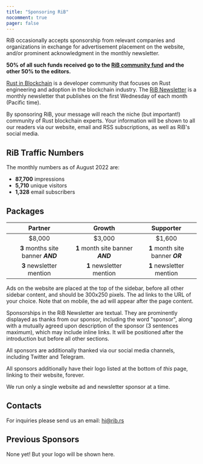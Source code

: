 ```yaml
---
title: "Sponsoring RiB"
nocomment: true
pager: false
---
```


RiB occasionally accepts sponsorship from relevant companies and organizations
in exchange for advertisement placement
on the website, and/or prominent acknowledgment in the monthly newsletter.

**50% of all such funds received go to the [RiB community fund][cfund]
and the other 50% to the editors.**

[cfund]: /community-fund

[Rust in Blockchain](https://rustinblockchain.org) is a developer community
that focuses on Rust engineering and adoption in the blockchain industry.
The [RiB Newsletter](/newsletters) is a monthly newsletter that publishes on
the first Wednesday of each month (Pacific time).

By sponsoring RiB, your message will reach the niche (but important!) community
of Rust blockchain experts. Your information will be shown to all our readers
via our website, email and RSS subscriptions, as well as RiB's social media.

## RiB Traffic Numbers

The monthly numbers as of August 2022 are:
- **87,700** impressions
- **5,710** unique visitors
- **1,328** email subscribers

## Packages

 Partner                           | Growth                            | Supporter
:---------------------------------:|:---------------------------------:|:--------------------------------:
            $8,000                 |             $3,000                |             $1,600
**3** months site banner **_AND_** | **1** month site banner **_AND_** | **1** month site banner **_OR_** 
**3** newsletter mention           | **1** newsletter mention          | **1** newsletter mention


Ads on the website are placed at the top of the sidebar,
before all other sidebar content, and should be 300x250 pixels.
The ad links to the URL of your choice.
Note that on mobile, the ad will appear after the page content.

Sponsorships in the RiB Newsletter are textual.
They are prominently displayed as thanks from our sponsor,
including the word "sponsor", along with a mutually
agreed upon description of the sponsor (3 sentences maximum),
which may include inline links.
It will be positioned after the introduction but before all other sections.

All sponsors are additionally thanked via our social media channels,
including Twitter and Telegram.

All sponsors additionally have their logo listed at the bottom of _this_ page,
linking to their website, forever.

We run only a single website ad and newsletter sponsor at a time.

## Contacts

For inquiries please send us an email: hi@rib.rs

## Previous Sponsors

None yet! But your logo will be shown here.

